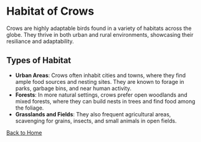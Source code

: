 # Habitat of Crows

Crows are highly adaptable birds found in a variety of habitats across the globe. They thrive in both urban and rural environments, showcasing their resiliance and adaptability.

## Types of Habitat
- **Urban Areas**: Crows often inhabit cities and towns, where they find ample food sources and nesting sites. They are known to forage in parks, garbage bins, and near human activity.
- **Forests**: In more natural settings, crows prefer open woodlands and mixed forests, where they can build nests in trees and find food among the foliage.
- **Grasslands and Fields**: They also frequent agricultural areas, scavenging for grains, insects, and small animals in open fields.

[Back to Home](README.md)

